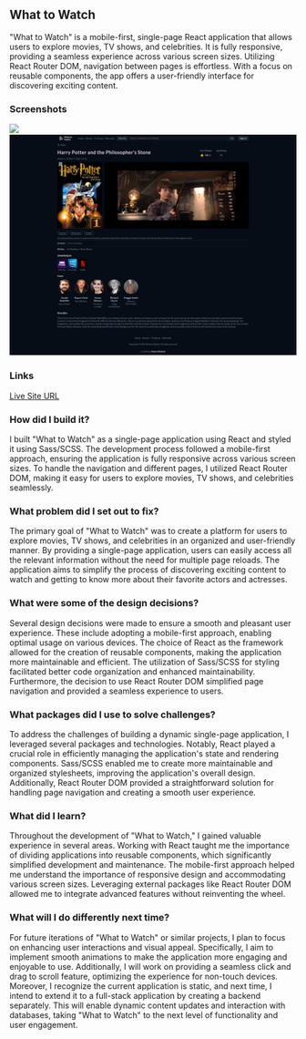 ## What to Watch

"What to Watch" is a mobile-first, single-page React application that allows users to explore movies, TV shows, and celebrities. It is fully responsive, providing a seamless experience across various screen sizes. Utilizing React Router DOM, navigation between pages is effortless. With a focus on reusable components, the app offers a user-friendly interface for discovering exciting content.

### Screenshots

![](./screenshot.png)
![](./screenshot-2.png)

### Links

[Live Site URL](https://abdulwahabse.github.io/whattowatch)

### How did I build it?

I built "What to Watch" as a single-page application using React and styled it using Sass/SCSS. The development process followed a mobile-first approach, ensuring the application is fully responsive across various screen sizes. To handle the navigation and different pages, I utilized React Router DOM, making it easy for users to explore movies, TV shows, and celebrities seamlessly.

### What problem did I set out to fix?

The primary goal of "What to Watch" was to create a platform for users to explore movies, TV shows, and celebrities in an organized and user-friendly manner. By providing a single-page application, users can easily access all the relevant information without the need for multiple page reloads. The application aims to simplify the process of discovering exciting content to watch and getting to know more about their favorite actors and actresses.

### What were some of the design decisions?

Several design decisions were made to ensure a smooth and pleasant user experience. These include adopting a mobile-first approach, enabling optimal usage on various devices. The choice of React as the framework allowed for the creation of reusable components, making the application more maintainable and efficient. The utilization of Sass/SCSS for styling facilitated better code organization and enhanced maintainability. Furthermore, the decision to use React Router DOM simplified page navigation and provided a seamless experience to users.

### What packages did I use to solve challenges?

To address the challenges of building a dynamic single-page application, I leveraged several packages and technologies. Notably, React played a crucial role in efficiently managing the application's state and rendering components. Sass/SCSS enabled me to create more maintainable and organized stylesheets, improving the application's overall design. Additionally, React Router DOM provided a straightforward solution for handling page navigation and creating a smooth user experience.

### What did I learn?

Throughout the development of "What to Watch," I gained valuable experience in several areas. Working with React taught me the importance of dividing applications into reusable components, which significantly simplified development and maintenance. The mobile-first approach helped me understand the importance of responsive design and accommodating various screen sizes. Leveraging external packages like React Router DOM allowed me to integrate advanced features without reinventing the wheel.

### What will I do differently next time?

For future iterations of "What to Watch" or similar projects, I plan to focus on enhancing user interactions and visual appeal. Specifically, I aim to implement smooth animations to make the application more engaging and enjoyable to use. Additionally, I will work on providing a seamless click and drag to scroll feature, optimizing the experience for non-touch devices. Moreover, I recognize the current application is static, and next time, I intend to extend it to a full-stack application by creating a backend separately. This will enable dynamic content updates and interaction with databases, taking "What to Watch" to the next level of functionality and user engagement.

